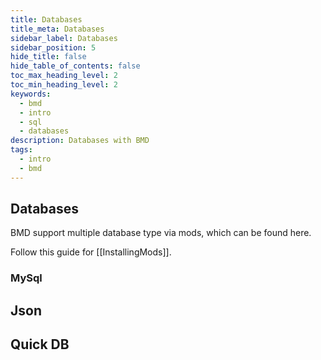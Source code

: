 ```yaml
---
title: Databases
title_meta: Databases
sidebar_label: Databases
sidebar_position: 5
hide_title: false
hide_table_of_contents: false
toc_max_heading_level: 2
toc_min_heading_level: 2
keywords:
  - bmd
  - intro
  - sql
  - databases
description: Databases with BMD
tags:
  - intro
  - bmd
---
```

## Databases
BMD support multiple database type via mods, which can be found here.

Follow this guide for [[InstallingMods]].
### MySql
## Json
## Quick DB